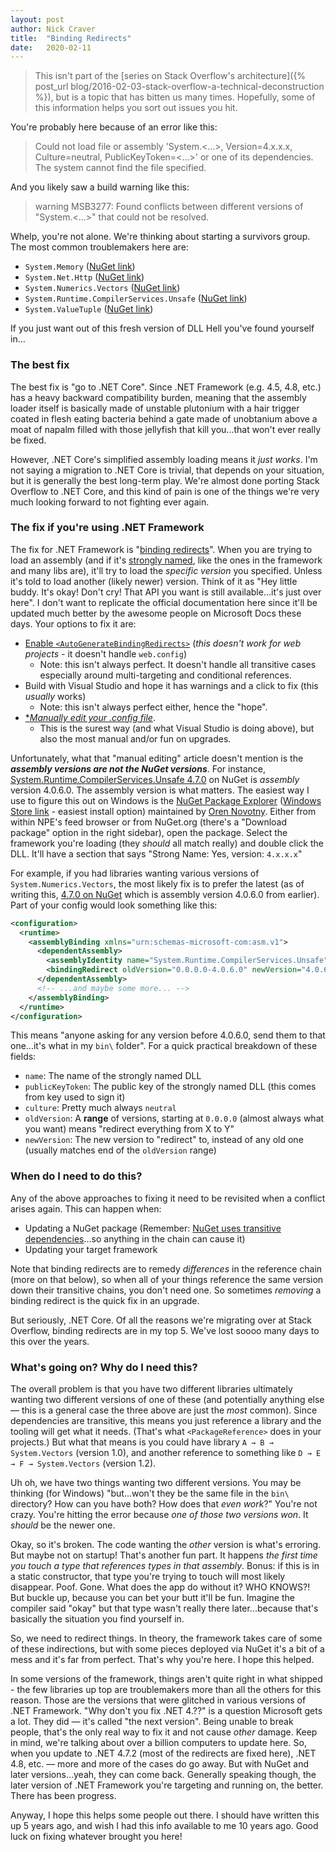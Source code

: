 ```yaml
---
layout: post
author: Nick Craver
title:  "Binding Redirects"
date:   2020-02-11
---
```

> This isn't part of the [series on Stack Overflow's architecture]({% post_url blog/2016-02-03-stack-overflow-a-technical-deconstruction %}), but is a topic that has bitten us many times. Hopefully, some of this information helps you sort out issues you hit.

You're probably here because of an error like this:

> Could not load file or assembly 'System.<...>, Version=4.x.x.x, Culture=neutral, PublicKeyToken=<...>' or one of its dependencies. The system cannot find the file specified.

And you likely saw a build warning like this:

> warning MSB3277: Found conflicts between different versions of "System.<...>" that could not be resolved.

Whelp, you're not alone. We're thinking about starting a survivors group. The most common troublemakers here are:

- `System.Memory` ([NuGet link](https://www.nuget.org/packages/System.Memory/))
- `System.Net.Http` ([NuGet link](https://www.nuget.org/packages/System.Net.Http/))
- `System.Numerics.Vectors` ([NuGet link](https://www.nuget.org/packages/System.Numerics.Vectors/))
- `System.Runtime.CompilerServices.Unsafe` ([NuGet link](https://www.nuget.org/packages/System.Runtime.CompilerServices.Unsafe/))
- `System.ValueTuple` ([NuGet link](https://www.nuget.org/packages/System.ValueTuple/))

If you just want out of this fresh version of DLL Hell you've found yourself in...

### The best fix

The best fix is "go to .NET Core". Since .NET Framework (e.g. 4.5, 4.8, etc.) has a heavy backward compatibility burden, meaning that the assembly loader itself is basically made of unstable plutonium with a hair trigger coated in flesh eating bacteria behind a gate made of unobtanium above a moat of napalm filled with those jellyfish that kill you...that won't ever really be fixed.

However, .NET Core's simplified assembly loading means it *just works*. I'm not saying a migration to .NET Core is trivial, that depends on your situation, but it is generally the best long-term play. We're almost done porting Stack Overflow to .NET Core, and this kind of pain is one of the things we're very much looking forward to not fighting ever again.

### The fix if you're using .NET Framework

The fix for .NET Framework is "[binding redirects](https://docs.microsoft.com/en-us/dotnet/framework/configure-apps/redirect-assembly-versions)". When you are trying to load an assembly (and if it's [strongly named](https://docs.microsoft.com/en-us/dotnet/standard/assembly/strong-named), like the ones in the framework and many libs are), it'll try to load the *specific version* you specified. Unless it's told to load another (likely newer) version. Think of it as "Hey little buddy. It's okay! Don't cry! That API you want is still available...it's just over here". I don't want to replicate the official documentation here since it'll be updated much better by the awesome people on Microsoft Docs these days. Your options to fix it are:

- [Enable `<AutoGenerateBindingRedirects>`](https://docs.microsoft.com/en-us/dotnet/framework/configure-apps/how-to-enable-and-disable-automatic-binding-redirection) (*this doesn't work for web projects* - it doesn't handle `web.config`)
  - Note: this isn't always perfect. It doesn't handle all transitive cases especially around multi-targeting and conditional references.
- Build with Visual Studio and hope it has warnings and a click to fix (this *usually* works)
  - Note: this isn't always perfect either, hence the "hope".
- [**Manually edit your *.config file**](https://docs.microsoft.com/en-us/dotnet/framework/configure-apps/redirect-assembly-versions#manually-editing-the-app-config-file).
  - This is the surest way (and what Visual Studio is doing above), but also the most manual and/or fun on upgrades.

Unfortunately, what that "manual editing" article doesn't mention is the ***assembly versions are not the NuGet versions***. For instance, [System.Runtime.CompilerServices.Unsafe 4.7.0](https://www.nuget.org/packages/System.Runtime.CompilerServices.Unsafe/4.7.0) on NuGet is _assembly_ version 4.0.6.0. The assembly version is what matters. The easiest way I use to figure this out on Windows is the [NuGet Package Explorer](https://github.com/NuGetPackageExplorer/NuGetPackageExplorer) ([Windows Store link](https://www.microsoft.com/en-us/p/nuget-package-explorer/9wzdncrdmdm3) - easiest install option) maintained by [Oren Novotny](https://github.com/onovotny). Either from within NPE's feed browser or from NuGet.org (there's a "Download package" option in the right sidebar), open the package. Select the framework you're loading (they *should* all match really) and double click the DLL. It'll have a section that says "Strong Name: Yes, version: `4.x.x.x`"

For example, if you had libraries wanting various versions of `System.Numerics.Vectors`, the most likely fix is to prefer the latest (as of writing this, [4.7.0 on NuGet](https://www.nuget.org/packages/System.Runtime.CompilerServices.Unsafe/4.7.0) which is assembly version 4.0.6.0 from earlier). Part of your config would look something like this:

```xml
<configuration>
  <runtime>
    <assemblyBinding xmlns="urn:schemas-microsoft-com:asm.v1">
      <dependentAssembly>
        <assemblyIdentity name="System.Runtime.CompilerServices.Unsafe" publicKeyToken="b03f5f7f11d50a3a" culture="neutral"/>
        <bindingRedirect oldVersion="0.0.0.0-4.0.6.0" newVersion="4.0.6.0"/>
      </dependentAssembly>
      <!-- ...and maybe some more... -->
    </assemblyBinding>
  </runtime>
</configuration>
```

This means "anyone asking for any version before 4.0.6.0, send them to that one...it's what in my `bin\` folder". For a quick practical breakdown of these fields:

- `name`: The name of the strongly named DLL
- `publicKeyToken`: The public key of the strongly named DLL (this comes from key used to sign it)
- `culture`: Pretty much always `neutral`
- `oldVersion`: A **range** of versions, starting at `0.0.0.0` (almost always what you want) means "redirect everything from X to Y"
- `newVersion`: The new version to "redirect" to, instead of any old one (usually matches end of the `oldVersion` range)

### When do I need to do this?

Any of the above approaches to fixing it need to be revisited when a conflict arises again. This can happen when:

- Updating a NuGet package (Remember: [NuGet uses transitive dependencies](https://docs.microsoft.com/en-us/nuget/concepts/dependency-resolution)...so anything in the chain can cause it)
- Updating your target framework

Note that binding redirects are to remedy *differences* in the reference chain (more on that below), so when all of your things reference the same version down their transitive chains, you don't need one. So sometimes *removing* a binding redirect is the quick fix in an upgrade.

But seriously, .NET Core. Of all the reasons we're migrating over at Stack Overflow, binding redirects are in my top 5. We've lost soooo many days to this over the years.

### What's going on? Why do I need this?

The overall problem is that you have two different libraries ultimately wanting two different versions of one of these (and potentially anything else — this is a general case the three above are just the *most* common). Since dependencies are transitive, this means you just reference a library and the tooling will get what it needs. (That's what `<PackageReference>` does in your projects.) But what that means is you could have library `A → B → System.Vectors` (version 1.0), and another reference to something like `D → E → F → System.Vectors` (version 1.2).

Uh oh, we have two things wanting two different versions. You may be thinking (for Windows) "but...won't they be the same file in the `bin\` directory? How can you have both? How does that *even work*?" You're not crazy. You're hitting the error because *one of those two versions won*. It _should_ be the newer one.

Okay, so it's broken. The code wanting the *other* version is what's erroring. But maybe not on startup! That's another fun part. It happens *the first time you touch a type that references types in that assembly*. Bonus: if this is in a static constructor, that type you're trying to touch will most likely disappear. Poof. Gone. What does the app do without it? WHO KNOWS?! But buckle up, because you can bet your butt it'll be fun. Imagine the compiler said "okay" but that type wasn't really there later...because that's basically the situation you find yourself in.

So, we need to redirect things. In theory, the framework takes care of some of these indirections, but with some pieces deployed via NuGet it's a bit of a mess and it's far from perfect. That's why you're here. I hope this helped.

In some versions of the framework, things aren't quite right in what shipped - the few libraries up top are troublemakers more than all the others for this reason. Those are the versions that were glitched in various versions of .NET Framework. "Why don't you fix .NET 4.<version>??" is a question Microsoft gets a lot. They did — it's called "the next version". Being unable to break people, that's the only real way to fix it and not cause *other* damage. Keep in mind, we're talking about over a billion computers to update here. So, when you update to .NET 4.7.2 (most of the redirects are fixed here), .NET 4.8, etc. — more and more of the cases do go away. But with NuGet and later versions...yeah, they can come back. Generally speaking though, the later version of .NET Framework you're targeting and running on, the better. There has been progress.

Anyway, I hope this helps some people out there. I should have written this up 5 years ago, and wish I had this info available to me 10 years ago. Good luck on fixing whatever brought you here!
